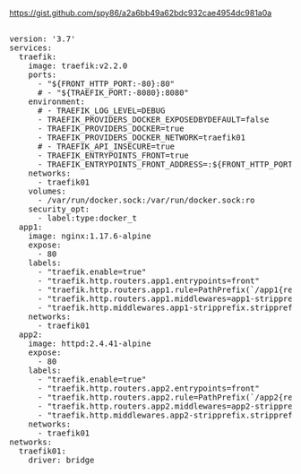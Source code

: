 https://gist.github.com/spy86/a2a6bb49a62bdc932cae4954dc981a0a

<pre>

version: '3.7'
services:
  traefik:
    image: traefik:v2.2.0
    ports:
      - "${FRONT_HTTP_PORT:-80}:80"
      # - "${TRAEFIK_PORT:-8080}:8080"
    environment: 
      # - TRAEFIK_LOG_LEVEL=DEBUG
      - TRAEFIK_PROVIDERS_DOCKER_EXPOSEDBYDEFAULT=false
      - TRAEFIK_PROVIDERS_DOCKER=true
      - TRAEFIK_PROVIDERS_DOCKER_NETWORK=traefik01
      # - TRAEFIK_API_INSECURE=true
      - TRAEFIK_ENTRYPOINTS_FRONT=true
      - TRAEFIK_ENTRYPOINTS_FRONT_ADDRESS=:${FRONT_HTTP_PORT:-80}
    networks:
      - traefik01
    volumes:
      - /var/run/docker.sock:/var/run/docker.sock:ro
    security_opt:
      - label:type:docker_t
  app1:
    image: nginx:1.17.6-alpine
    expose:
      - 80
    labels:
      - "traefik.enable=true"
      - "traefik.http.routers.app1.entrypoints=front"
      - "traefik.http.routers.app1.rule=PathPrefix(`/app1{regex:$$|/.*}`)"
      - "traefik.http.routers.app1.middlewares=app1-stripprefix"
      - "traefik.http.middlewares.app1-stripprefix.stripprefix.prefixes=/app1"
    networks:
      - traefik01
  app2:
    image: httpd:2.4.41-alpine
    expose:
      - 80
    labels:
      - "traefik.enable=true"
      - "traefik.http.routers.app2.entrypoints=front"
      - "traefik.http.routers.app2.rule=PathPrefix(`/app2{regex:$$|/.*}`)"
      - "traefik.http.routers.app2.middlewares=app2-stripprefix"
      - "traefik.http.middlewares.app2-stripprefix.stripprefix.prefixes=/app2"
    networks:
      - traefik01
networks:
  traefik01:
    driver: bridge

</pre>
